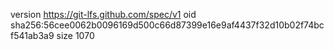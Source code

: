 version https://git-lfs.github.com/spec/v1
oid sha256:56cee0062b0096169d500c66d87399e16e9af4437f32d10b02f74bcf541ab3a9
size 1070
